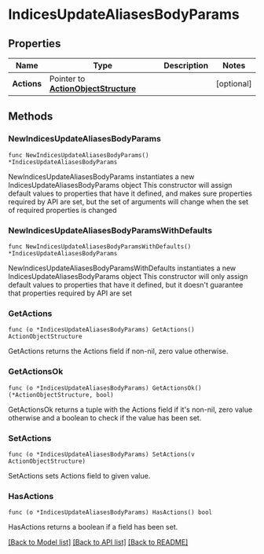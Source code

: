 # IndicesUpdateAliasesBodyParams

## Properties

Name | Type | Description | Notes
------------ | ------------- | ------------- | -------------
**Actions** | Pointer to [**ActionObjectStructure**](ActionObjectStructure.md) |  | [optional] 

## Methods

### NewIndicesUpdateAliasesBodyParams

`func NewIndicesUpdateAliasesBodyParams() *IndicesUpdateAliasesBodyParams`

NewIndicesUpdateAliasesBodyParams instantiates a new IndicesUpdateAliasesBodyParams object
This constructor will assign default values to properties that have it defined,
and makes sure properties required by API are set, but the set of arguments
will change when the set of required properties is changed

### NewIndicesUpdateAliasesBodyParamsWithDefaults

`func NewIndicesUpdateAliasesBodyParamsWithDefaults() *IndicesUpdateAliasesBodyParams`

NewIndicesUpdateAliasesBodyParamsWithDefaults instantiates a new IndicesUpdateAliasesBodyParams object
This constructor will only assign default values to properties that have it defined,
but it doesn't guarantee that properties required by API are set

### GetActions

`func (o *IndicesUpdateAliasesBodyParams) GetActions() ActionObjectStructure`

GetActions returns the Actions field if non-nil, zero value otherwise.

### GetActionsOk

`func (o *IndicesUpdateAliasesBodyParams) GetActionsOk() (*ActionObjectStructure, bool)`

GetActionsOk returns a tuple with the Actions field if it's non-nil, zero value otherwise
and a boolean to check if the value has been set.

### SetActions

`func (o *IndicesUpdateAliasesBodyParams) SetActions(v ActionObjectStructure)`

SetActions sets Actions field to given value.

### HasActions

`func (o *IndicesUpdateAliasesBodyParams) HasActions() bool`

HasActions returns a boolean if a field has been set.


[[Back to Model list]](../README.md#documentation-for-models) [[Back to API list]](../README.md#documentation-for-api-endpoints) [[Back to README]](../README.md)


